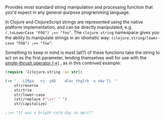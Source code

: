 Provides most standard string manipulation and processing function
that you'd expect in any general-purpose programming language.

In Clojure and ClojureScript strings are represented using the native
platform implementation, and can be directly manipulated,
e.g. `(.toLowerCase "FOO") ;=> "foo"`. The `clojure.string` namespace
gives you the ability to manipulate strings in an idiomatic way:
`(clojure.string/lower-case "FOO") ;=> "foo"`.

Something to keep in mind is most (all?) of these functions take the
string to act on as the first parameter, lending themselves well for
use with the <a href="/clojure.core/->">single-thrush operator (->)</a>
, as in this contrived example:

```clojure
(require '[clojure.string :as str])

(-> "  .LIRpa   ni  yAD    dloc thgIrb  a sAw Ti  "
    str/reverse
    str/trim
    str/lower-case
    (str/replace #"\s+" " ")
    str/capitalize)

;;=> "It was a bright cold day in april"
```
